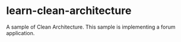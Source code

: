 # learn-clean-architecture
A sample of Clean Architecture. This sample is implementing a forum application.
